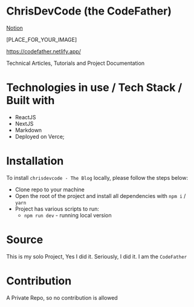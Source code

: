# ChrisDevCode (the CodeFather)

[Notion](https://www.notion.so/chrisdevcode/db0638bea28d4d4d80f2654a2cbd7d5c?v=3e003a223e084715ba2f30527902895b)

[PLACE_FOR_YOUR_IMAGE]

https://codefather.netlify.app/

Technical Articles, Tutorials and Project Documentation

# Technologies in use / Tech Stack / Built with

- ReactJS
- NextJS
- Markdown
- Deployed on Verce;

# Installation

To install `chrisdevcode - The Blog` locally, please follow the steps below:

- Clone repo to your machine
- Open the root of the project and install all dependencies with `npm i` / `yarn`
- Project has various scripts to run:
  - `npm run dev` - running local version

# Source

This is my solo Project, Yes I did it. Seriously, I did it. I am the `CodeFather`

# Contribution

A Private Repo, so no contribution is allowed
